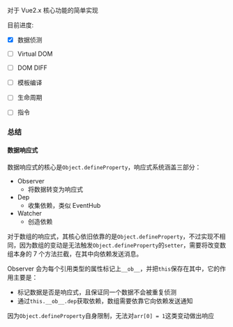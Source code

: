 对于 Vue2.x 核心功能的简单实现

目前进度:
- [x] 数据侦测
- [ ] Virtual DOM
- [ ] DOM DIFF
- [ ] 模板编译
- [ ] 生命周期
- [ ] 指令


### 总结

#### 数据响应式
数据响应式的核心是`Object.defineProperty`，响应式系统涵盖三部分：
- Observer
  - 将数据转变为响应式
- Dep
  - 收集依赖，类似 EventHub
- Watcher
  - 创造依赖

对于数组的响应式，其核心依旧依靠的是`Object.defineProperty`，不过实现不相同，因为数组的变动是无法触发`Object.defineProperty`的`setter`，需要将改变数组本身的 7 个方法拦截，在其中向依赖发送消息。

Observer 会为每个引用类型的属性标记上`__ob__`，并把`this`保存在其中，它的作用主要是：
- 标记数据是否是响应式，且保证同一个数据不会被重复侦测
- 通过`this.__ob__.dep`获取依赖，数组需要依靠它向依赖发送通知

因为`Object.defineProperty`自身限制，无法对`arr[0] = 1`这类变动做出响应